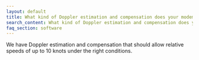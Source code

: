 ```yaml
---
layout: default
title: What kind of Doppler estimation and compensation does your modems support? What’s the maximum differential speed you can accommodate?
search_content: What kind of Doppler estimation and compensation does your modems support? What’s the maximum differential speed you can accommodate?
faq_section: software
---
```


We have Doppler estimation and compensation that should allow relative speeds of up to 10 knots under the right conditions.